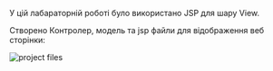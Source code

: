 У цій лабараторній роботі було використано JSP для шару View.  

Створено Контролер, модель та jsp файли для відображення веб сторінки:  

![project files](https://github.com/chugaister228/spring-university-practise/blob/main/laba21/readmeimages/1.png)
